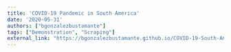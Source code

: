 ```yaml
---
title: 'COVID-19 Pandemic in South America'
date: '2020-05-31'
authors: ["bgonzalezbustamante"]
tags: ["Demonstration", "Scraping"]
external_link: "https://bgonzalezbustamante.github.io/COVID-19-South-America/"
---
```

